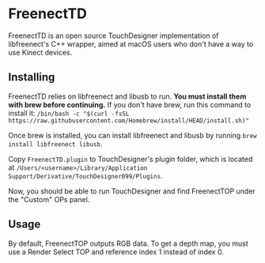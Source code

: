 # FreenectTD
FreenectTD is an open source TouchDesigner implementation of libfreenect's C++ wrapper, aimed at macOS users who don't have a way to use Kinect devices.

## Installing
FreenectTD relies on libfreenect and libusb to run. 
**You must install them with brew before continuing.**
If you don't have brew, run this command to install it:
`/bin/bash -c "$(curl -fsSL https://raw.githubusercontent.com/Homebrew/install/HEAD/install.sh)"`

Once brew is installed, you can install libfreenect and libusb by running `brew install libfreenect libusb`.

Copy `FreenectTD.plugin` to TouchDesigner's plugin folder, which is located at `/Users/<username>/Library/Application Support/Derivative/TouchDesigner099/Plugins`.

Now, you should be able to run TouchDesigner and find FreenectTOP under the "Custom" OPs panel.

## Usage
By default, FreenectTOP outputs RGB data. To get a depth map, you must use a Render Select TOP and reference index 1 instead of index 0.
